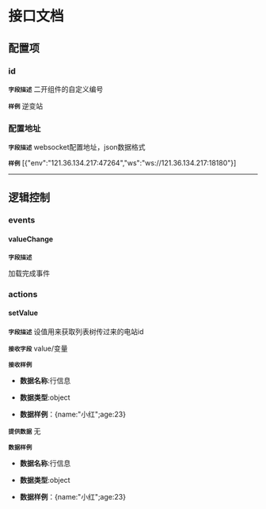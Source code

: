 <!-- 以下为接口文档样例，请根据实际组件配置项及逻辑控制输出接口文档，文档提供两份，md源文件与html，html对外供配置查阅使用 -->
# 接口文档
<!-- 给配置人员使用的配置项字段介绍及样例，没有请删除此项 -->
## 配置项
### id
**`字段描述`**
二开组件的自定义编号

**`样例`**
逆变站

### 配置地址
**`字段描述`**
websocket配置地址，json数据格式

**`样例`**
[{"env":"121.36.134.217:47264","ws":"ws://121.36.134.217:18180"}]

---
<!-- 逻辑控制文档样例，没有请删除此项 -->
## 逻辑控制
### events
#### valueChange

**`字段描述`**

加载完成事件


  

### actions
#### setValue
**`字段描述`**
设值用来获取列表树传过来的电站id

**`接收字段`**
value/变量


<!-- 数据类型具体有number,string,object,array,objectArray -->
**`接收样例`**
+ **数据名称**:行信息
  
+ **数据类型**:object
  
+ **数据样例**：{name:"小红";age:23}
  
**`提供数据`**
无

**`数据样例`**

+ **数据名称**:行信息
  
+ **数据类型**:object
  
+ **数据样例**：{name:"小红";age:23}
